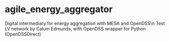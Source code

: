 # agile_energy_aggregator
Digital intermediary for energy aggregation with MESA and OpenDSS\n
Test LV network by Calum Edmunds, with OpenDSS wrapper for Python (OpenDSSDirect)
